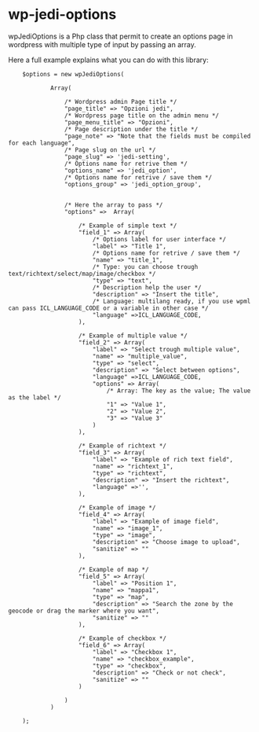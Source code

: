 wp-jedi-options
===============

wpJediOptions is a Php class that permit to create an options page in wordpress with multiple type of input by passing an array.


Here a full example explains what you can do with this library:


        
        
        $options = new wpJediOptions(
        
                Array(
                
                    /* Wordpress admin Page title */
                    "page_title" => "Opzioni jedi",
                    /* Wordpress page title on the admin menu */
                    "page_menu_title" => "Opzioni",
                    /* Page description under the title */
                    "page_note" => "Note that the fields must be compiled for each language",
                    /* Page slug on the url */
                    "page_slug" => 'jedi-setting',
                    /* Options name for retrive them */
                    "options_name" => 'jedi_option',
                    /* Options name for retrive / save them */
                    "options_group" => 'jedi_option_group',
                    
                
                    /* Here the array to pass */
                    "options" =>  Array(
                    
                        /* Example of simple text */
                        "field_1" => Array(
                            /* Options label for user interface */
                            "label" => "Title 1",
                            /* Options name for retrive / save them */
                            "name" => "title_1",
                            /* Type: you can choose trough text/richtext/select/map/image/checkbox */
                            "type" => "text",
                            /* Description help the user */
                            "description" => "Insert the title",
                            /* Language: multilang ready, if you use wpml can pass ICL_LANGUAGE_CODE or a variable in other case */
                            "language" =>ICL_LANGUAGE_CODE,
                        ),
                        
                        /* Example of multiple value */
                        "field_2" => Array(
                            "label" => "Select trough multiple value",
                            "name" => "multiple_value",
                            "type" => "select",
                            "description" => "Select between options",
                            "language" =>ICL_LANGUAGE_CODE,
                            "options" => Array(
                                /* Array: The key as the value; The value as the label */
                                "1" => "Value 1",
                                "2" => "Value 2",
                                "3" => "Value 3"
                            )
                        ),
                        
                        /* Example of richtext */
                        "field_3" => Array(
                            "label" => "Example of rich text field",
                            "name" => "richtext_1",
                            "type" => "richtext",
                            "description" => "Insert the richtext",
                            "language" =>'',
                        ),
                        
                        /* Example of image */
                        "field_4" => Array(
                            "label" => "Example of image field",
                            "name" => "image_1",
                            "type" => "image",
                            "description" => "Choose image to upload",
                            "sanitize" => ""
                        ),
                        
                        /* Example of map */
                        "field_5" => Array(
                            "label" => "Position 1",
                            "name" => "mappa1",
                            "type" => "map",
                            "description" => "Search the zone by the geocode or drag the marker where you want",
                            "sanitize" => ""
                        ),
                        
                        /* Example of checkbox */
                        "field_6" => Array(
                            "label" => "Checkbox 1",
                            "name" => "checkbox_example",
                            "type" => "checkbox",
                            "description" => "Check or not check",
                            "sanitize" => ""
                        )
                        
                    )
                )
        
        );

